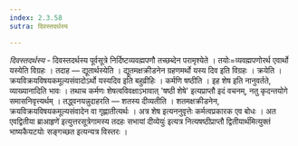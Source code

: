 ```yaml
---
index: 2.3.58
sutra: दिवस्तदर्थस्य

---
```

_दिवस्तदर्थस्य_ - दिवस्तदर्थस्य पूर्वसूत्रे निर्दिष्टव्यवह्मपणौ तच्छब्देन परामृश्येते । तयोः=व्यवह्मपणोरर्थ एवार्थो यस्येति विग्रहः । तदाह — द्यूतार्थस्येति । द्यूतमक्षक्रीडनेन ग्रहणमर्थो यस्य दिव इति विग्रहः । क्रयेति । क्रयविक्रयविषयकमूल्यसंवादोऽर्थो यस्यदिव इति बहुव्रीहिः । कर्मणि षष्ठीति । इह शेष इति नानुवर्तते, व्याख्यानादिति भावः । तथाच कर्मणः शेषत्वविवक्षाऽभावात् 'षष्ठी शेषे' इत्यप्राप्तौ इदं वचनम्, नतु कृदन्तयोगे समासनिवृत्त्यर्थम् । तद्ध्वनयन्नुदाहरति — शतस्य दीव्यतीति । शतमक्षक्रीडनेन, क्रयविक्रयविषयकमूल्यसंवादेन वा गृह्णातीत्यर्थः । अत्र शेष इत्यननुवृत्तेः कर्मत्वप्रकारक एव बोधः । अत एवद्वितीया ब्राआहृणे॑ इत्युत्तरसूत्रेगामस्य तदहः सभायां दीव्येयुः॑ इत्यत्र नित्यषष्ठीप्राप्तौ द्वितीयार्थ॑मित्युक्तं भाष्यकैयटयोः सङ्गच्छत इत्यन्यत्र विस्तरः ।